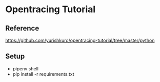 # Opentracing Tutorial

## Reference
https://github.com/yurishkuro/opentracing-tutorial/tree/master/python

## Setup
* pipenv shell
* pip install -r requirements.txt